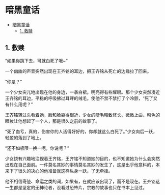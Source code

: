 # 暗黑童话

- [暗黑童话](#暗黑童话)
  - [1. 救赎](#1-救赎)

## 1. 救赎

“如果你跳下去，可就白死了哦~”

一个幽幽的声音突然出现在王齐铭的耳边，把王齐铭从死亡的边缘拉了回来。

“你是？”

一个少女突兀地出现在他的身边，一袭白裙，明亮得有些耀眼。那个少女突然凑近王齐铭的耳边，平稳的呼吸拂过耳畔的绒毛，使他不禁不禁打了个冷颤，“死了又有什么用呢？”

王齐铭转过头看着她，脸和脸靠得很近，少女的睫毛精致修长、微微上曲，粉色的眼妆让他想起了一个人，那是很久之前的故事了。

“死了血亏，真的，伤害你的人活得好好的，你却就这么白死了。”少女向后一跃，轻盈的落到了地上。

“还不如极限一换一呢，你说呢？”

少女饶有兴趣地注视着王齐铭，王齐铭不知道她的目的，也不知道她为什么会突然出现在自己面前。一件莫名其妙的事情莫名其妙的发生了，这是出乎他意料的，本来下了很久的决心的他准备就这样纵身一跃，了无牵挂。

他不相信奇迹、命运之类的词，如果有，在就应该出现了，而不是现在。王齐铭这一生都是坚定的无神论者，没看过恐怖片，宗教的故事也只在书本上见过。
